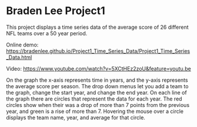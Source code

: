 # Braden Lee Project1

This project displays a time series data of the average score of 26 different NFL teams over a 50 year period.

Online demo: https://bradenlee.github.io/Project1_Time_Series_Data/Project1_Time_Series_Data.html

Video: https://www.youtube.com/watch?v=5XCtHEz2zoU&feature=youtu.be

On the graph the x-axis represents time in years, and the y-axis represents the average score per season.
The drop down menus let you add a team to the graph, change the start year, and change the end year.
On each line of the graph there are circles that represent the data for each year. 
The red circles show when their was a drop of more than 7 points from the previous year, and green is a rise of more than 7.
Hovering the mouse over a circle displays the team name, year, and average for that circle.
